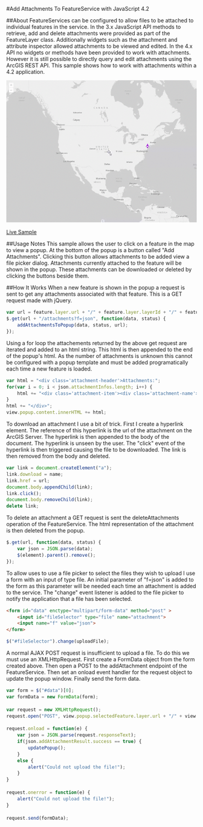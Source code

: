 #Add Attachments To FeatureService with JavaScript 4.2

##About
FeatureServices can be configured to allow files to be attached to individual features in the service. In the 3.x JavaScript API methods to retrieve, add and delete attachments were provided as part of the FeatureLayer class. Additionally widgets such as the attachment and attribute inspector allowed attachments to be viewed and edited. In the 4.x API no widgets or methods have been provided to work with attachments. However it is still possible to directly query and edit attachments using the ArcGIS REST API. This sample shows how to work with attachments within a 4.2 application.

![This is where an GIF should be. Sorry you can't see it. Try using Chrome](AddAttachments.gif "Application Demo")

[Live Sample](https://nhaney90.github.io/add-attachments-with-42/index.html)

##Usage Notes
This sample allows the user to click on a feature in the map to view a popup. At the bottom of the popup is a button called "Add Attachments". Clicking this button allows attachments to be added view a file picker dialog. Attachments currently attached to the feature will be shown in the popup. These attachments can be downloaded or deleted by clicking the buttons beside them.

##How It Works
When a new feature is shown in the popup a request is sent to get any attachments associated with that feature. This is a GET request made with jQuery.
```javascript
var url = feature.layer.url + "/" + feature.layer.layerId + "/" + feature.attributes.objectid;
$.get(url + "/attachments?f=json", function(data, status) {
	addAttachmentsToPopup(data, status, url);
});
```

Using a for loop the attachements returned by the above get request are iterated and added to an html string. This html is then appended to the end of the popup's html. As the number of attachments is unknown this cannot be configured with a popup template and must be added programatically each time a new feature is loaded.
```javascript
var html = "<div class='attachment-header'>Attachments:";
for(var i = 0; i < json.attachmentInfos.length; i++) {
	html += "<div class='attachment-item'><div class='attachment-name'>" + json.attachmentInfos[i].name + "</div><div class='download-attachment' value='" + url + "/attachments/" + json.attachmentInfos[i].id + "'></div><div class='delete-attachment' value='" + url + "/deleteAttachments?f=json&attachmentIds=" + json.attachmentInfos[i].id + "'></div></div>";
}
html += "</div>";
view.popup.content.innerHTML += html;
```

To download an attachment I use a bit of trick. First I create a hyperlink element. The reference of this hyperlink is the url of the attachment on the ArcGIS Server. The hyperlink is then appended to the body of the document. The hyperlink is unseen by the user. The "click" event of the hyperlink is then triggered causing the file to be downloaded. The link is then removed from the body and deleted.
```javascript
var link = document.createElement("a");
link.download = name;
link.href = url;
document.body.appendChild(link);
link.click();
document.body.removeChild(link);
delete link;
```

To delete an attachment a GET request is sent the deleteAttachments operation of the FeatureService. The html representation of the attachment is then deleted from the popup.
```javascript
$.get(url, function(data, status) {
	var json = JSON.parse(data);
	$(element).parent().remove();
});
```

To allow uses to use a file picker to select the files they wish to upload I use a form with an input of type file. An initial parameter of "f=json" is added to the form as this parameter will be needed each time an attachment is added to the service. The "change" event listener is added to the file picker to notify the application that a file has been selected.
```html
<form id="data" enctype="multipart/form-data" method="post" >
	<input id="fileSelector" type="file" name="attachment">
	<input name="f" value="json">
</form>
```
```javascript
$("#fileSelector").change(uploadFile);
```

A normal AJAX POST request is insufficient to upload a file. To do this we must use an XMLHttpRequest. First create a FormData object from the form created above. Then open a POST to the addAttachment endpoint of the FeatureService. Then set an onload event handler for the request object to update the popup window. Finally send the form data.
```javascript
var form = $("#data")[0];
var formData = new FormData(form);
		
var request = new XMLHttpRequest();
request.open("POST", view.popup.selectedFeature.layer.url + "/" + view.popup.selectedFeature.layer.layerId + "/" + view.popup.selectedFeature.attributes.objectid + "/addAttachment");

request.onload = function(e) {
	var json = JSON.parse(request.responseText);
	if(json.addAttachmentResult.success == true) {
		updatePopup();
	}
	else {
		alert("Could not upload the file!");
	}
}

request.onerror = function(e) {
	alert("Could not upload the file!");
}
			
request.send(formData);
```
